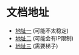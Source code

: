 # 文档地址

- [地址一](https://sonvee.github.io/sv-app-docs/docs-h5) (可能不太稳定)
- [地址二](https://static-mp-74bfcbac-6ba6-4f39-8513-8831390ff75a.next.bspapp.com/docs-h5) (可能会有IP限制)
- [地址三](https://sv-app-docs.vercel.app) (需要梯子)
